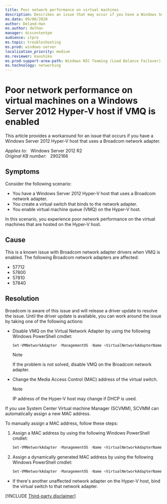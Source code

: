 ```yaml
---
title: Poor network performance on virtual machines
description: Describes an issue that may occur if you have a Windows Server 2012 Hyper-V host that uses a Broadcom network adapter. Provides a workaround.
ms.date: 09/08/2020
author: Deland-Han
ms.author: delhan
manager: dcscontentpm
audience: itpro
ms.topic: troubleshooting
ms.prod: windows-server
localization_priority: medium
ms.reviewer: kaushika
ms.prod-support-area-path: Windows NIC Teaming (Load Balance Failover)
ms.technology: networking
---
```

# Poor network performance on virtual machines on a Windows Server 2012 Hyper-V host if VMQ is enabled

This article provides a workaround for an issue that occurs if you have a Windows Server 2012 Hyper-V host that uses a Broadcom network adapter.

_Applies to:_ &nbsp; Windows Server 2012 R2  
_Original KB number:_ &nbsp; 2902166

## Symptoms  

Consider the following scenario:

- You have a Windows Server 2012 Hyper-V host that uses a Broadcom network adapter.
- You create a virtual switch that binds to the network adapter.
- You enable virtual machine queue (VMQ) on the Hyper-V host.

In this scenario, you experience poor network performance on the virtual machines that are hosted on the Hyper-V host.

## Cause

This is a known issue with Broadcom network adapter drivers when VMQ is enabled. The following Broadcom network adapters are affected:

- 57712
- 57800
- 57810
- 57840

## Resolution

Broadcom is aware of this issue and will release a driver update to resolve the issue. Until the driver update is available, you can work around the issue by taking one of the following actions:

- Disable VMQ on the Virtual Network Adapter by using the following Windows PowerShell cmdlet:

    ```powershell
    Set-VMNetworkAdapter -ManagementOS -Name <VirtualNetworkAdapterName> -VmqWeight 0
    ```

    > [!NOTE]
    > If the problem is not solved, disable VMQ on the Broadcom network adapter.

- Change the Media Access Control (MAC) address of the virtual switch.

    > [!NOTE]
    > IP address of the Hyper-V host may change if DHCP is used.

If you use System Center Virtual machine Manager (SCVMM), SCVMM can automatically assign a new MAC address.

To manually assign a MAC address, follow these steps:

1. Assign a MAC address by using the following Windows PowerShell cmdlet:

   ```powershell
   Set-VMNetworkAdapter -ManagementOS -Name <VirtualNetworkAdapterName> -StaticMacAddress <MacAddress>
   ```

2. Assign a dynamically generated MAC address by using the following Windows PowerShell cmdlet:

    ```powershell
    Set-VMNetworkAdapter -ManagementOS -Name <VirtualNetworkAdapterName> -DynamicMacAddress
    ```

- If there's another unaffected network adapter on the Hyper-V host, bind the virtual switch to that network adapter.

[!INCLUDE [Third-party disclaimer](../../includes/third-party-disclaimer.md)]
